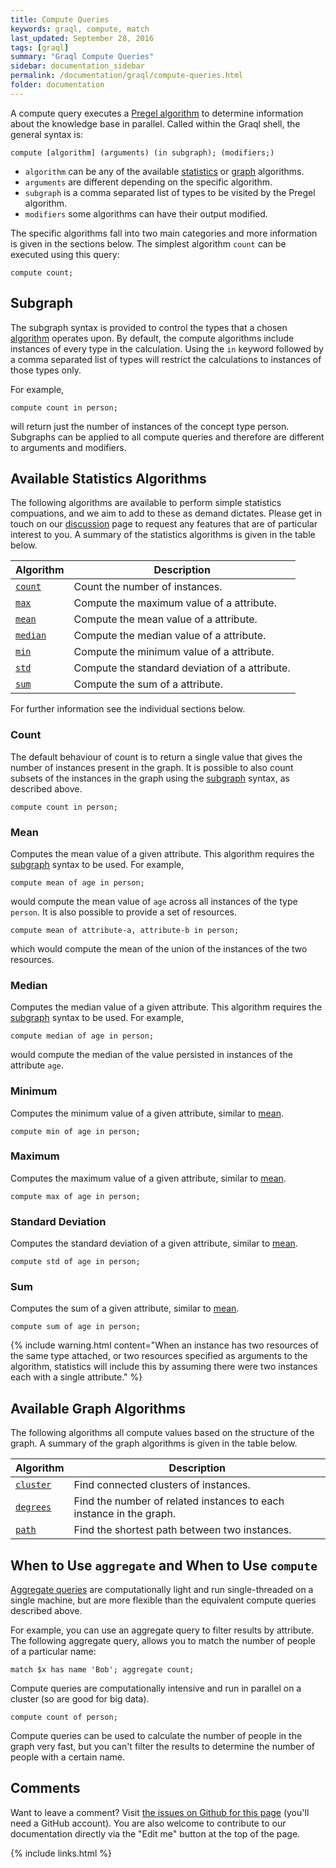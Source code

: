 ```yaml
---
title: Compute Queries
keywords: graql, compute, match
last_updated: September 28, 2016
tags: [graql]
summary: "Graql Compute Queries"
sidebar: documentation_sidebar
permalink: /documentation/graql/compute-queries.html
folder: documentation
---
```


A compute query executes a [Pregel algorithm](https://www.quora.com/What-are-the-main-concepts-behind-Googles-Pregel) to determine information about the knowledge base in parallel.
Called within the Graql shell, the general syntax is:

```
compute [algorithm] (arguments) (in subgraph); (modifiers;)
```

* `algorithm` can be any of the available [statistics](#available-statistics-algorithms) or [graph](#available-graph-algorithms) algorithms.
* `arguments` are different depending on the specific algorithm.
* `subgraph` is a comma separated list of types to be visited by the Pregel algorithm.
* `modifiers` some algorithms can have their output modified.

The specific algorithms fall into two main categories and more information is given in the sections below.
The simplest algorithm `count` can be executed using this query:

```
compute count;
```

## Subgraph

The subgraph syntax is provided to control the types that a chosen [algorithm](#available-algorithms) operates upon.
By default, the compute algorithms include instances of every type in the calculation.
Using the `in` keyword followed by a comma separated list of types will restrict the calculations to instances of those types only.

For example,

```
compute count in person;
```

will return just the number of instances of the concept type person.
Subgraphs can be applied to all compute queries and therefore are different to arguments and modifiers.

## Available Statistics Algorithms

The following algorithms are available to perform simple statistics compuations, and we aim to add to these as demand dictates. Please get
in touch on our [discussion](https://discuss.grakn.ai/) page to request any features that are of particular interest
to you. A summary of the statistics algorithms is given in the table below.

| Algorithm | Description                                   |
| ----------- | --------------------------------------------- |
| [`count`](#count)     | Count the number of instances.                        |
| [`max`](#maximum)    | Compute the maximum value of a attribute. |
| [`mean`](#mean)    | Compute the mean value of a attribute.                           |
| [`median`](#mean)    | Compute the median value of a attribute.                           |
| [`min`](#minimum)    | Compute the minimum value of a attribute. |
| [`std`](#standard-deviation)    | Compute the standard deviation of a attribute. |
| [`sum`](#sum)    | Compute the sum of a attribute. |

For further information see the individual sections below.

### Count

The default behaviour of count is to return a single value that gives the number of instances present in the graph. It
is possible to also count subsets of the instances in the graph using the [subgraph](#subgraph) syntax, as described above.

```
compute count in person;
```

### Mean

Computes the mean value of a given attribute. This algorithm requires the [subgraph](#subgraph) syntax to be used.
For example,

```
compute mean of age in person;
```

would compute the mean value of `age` across all instances of the type `person`.
It is also possible to provide a set of resources.

```
compute mean of attribute-a, attribute-b in person;
```

which would compute the mean of the union of the instances of the two resources.

### Median

Computes the median value of a given attribute. This algorithm requires the [subgraph](#subgraph) syntax to be used.
For example,

```
compute median of age in person;
```

would compute the median of the value persisted in instances of the attribute `age`. 

### Minimum

Computes the minimum value of a given attribute, similar to [mean](#mean).

```
compute min of age in person;
```

### Maximum

Computes the maximum value of a given attribute, similar to [mean](#mean).

```
compute max of age in person;
```

### Standard Deviation

Computes the standard deviation of a given attribute, similar to [mean](#mean).


```
compute std of age in person;
```

### Sum

Computes the sum of a given attribute, similar to [mean](#mean).

```
compute sum of age in person;
```

{% include warning.html content="When an instance has two resources of the same type attached, or two resources specified as arguments to the algorithm, statistics will include this by assuming there were two instances each with a single attribute." %}

## Available Graph Algorithms

The following algorithms all compute values based on the structure of the graph.
A summary of the graph algorithms is given in the table below.

| Algorithm | Description                                   |
| ----------- | --------------------------------------------- |
| [`cluster`](../graql-analytics/analytics-connected-components.html)     | Find connected clusters of instances.                        |
| [`degrees`](../graql-analytics/analytics-degrees.html)    | Find the number of related instances to each instance in the graph. |
| [`path`](../graql-analytics/analytics-shortest-path.html)    | Find the shortest path between two instances.                           |

<!--
For further information see the individual sections below.

### Cluster

### Degrees

### Path
-->

## When to Use `aggregate` and When to Use `compute`

[Aggregate queries](./aggregate-queries.html) are computationally light and run single-threaded on a single machine, but are more flexible than the equivalent compute queries described above.

For example, you can use an aggregate query to filter results by attribute. The following  aggregate query, allows you to match the number of people of a particular name:

```
match $x has name 'Bob'; aggregate count;
```

Compute queries are computationally intensive and run in parallel on a cluster (so are good for big data).

```
compute count of person; 
```

Compute queries can be used to calculate the number of people in the graph very fast, but you can't filter the results to determine the number of people with a certain name.

## Comments
Want to leave a comment? Visit <a href="https://github.com/graknlabs/docs/issues/42" target="_blank">the issues on Github for this page</a> (you'll need a GitHub account). You are also welcome to contribute to our documentation directly via the "Edit me" button at the top of the page.

{% include links.html %}
